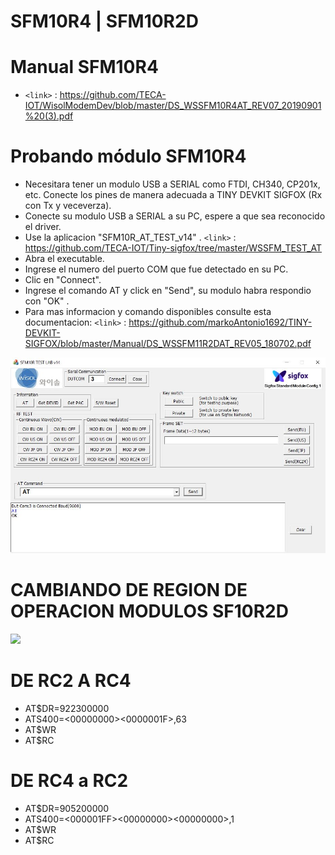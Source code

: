 # SFM10R4 | SFM10R2D
# Manual SFM10R4
- `<link>` : <https://github.com/TECA-IOT/WisolModemDev/blob/master/DS_WSSFM10R4AT_REV07_20190901%20(3).pdf>

# Probando módulo SFM10R4 

- Necesitara tener un modulo USB a SERIAL como FTDI, CH340, CP201x, etc. Conecte los pines de manera adecuada a TINY DEVKIT SIGFOX (Rx con Tx y veceverza).
- Conecte su modulo USB a SERIAL a su PC, espere a que sea reconocido el driver.
- Use la aplicacion "SFM10R_AT_TEST_v14" .
`<link>` : <https://github.com/TECA-IOT/Tiny-sigfox/tree/master/WSSFM_TEST_AT>
- Abra el executable.
- Ingrese el numero del puerto COM que fue detectado en su PC.
- Clic en "Connect".
- Ingrese el comando AT y click en "Send", su modulo habra respondio con "OK" .
- Para mas informacion y comando disponibles consulte esta documentacion:
`<link>` : <https://github.com/markoAntonio1692/TINY-DEVKIT-SIGFOX/blob/master/Manual/DS_WSSFM11R2DAT_REV05_180702.pdf>


![](https://github.com/markoAntonio1692/TINY-DEVKIT-SIGFOX/blob/master/imagenes/test.JPG)


# CAMBIANDO DE REGION DE OPERACION MODULOS SF10R2D
![](https://github.com/TECA-IOT/WisolModemDev/blob/master/imagenes/187875906_338800030911268_5456874291727247399_n.png)

# DE RC2 A RC4
- AT$DR=922300000
- ATS400=<00000000><F0000000><0000001F>,63  
- AT$WR
- AT$RC

# DE RC4 a RC2
- AT$DR=905200000
- ATS400=<000001FF><00000000><00000000>,1
- AT$WR
- AT$RC
